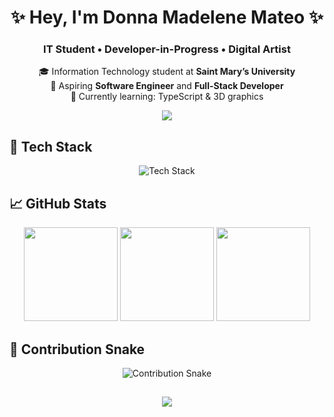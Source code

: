 <h1 align="center">✨ Hey, I'm Donna Madelene Mateo ✨</h1>
<h3 align="center">IT Student • Developer-in-Progress • Digital Artist</h3>

<p align="center">
  🎓 Information Technology student at <strong>Saint Mary’s University</strong><br>
  💼 Aspiring <strong>Software Engineer</strong> and <strong>Full-Stack Developer</strong><br>
  🌱 Currently learning: TypeScript & 3D graphics
</p>

<p align="center">
  <a href="mailto:dmadeline2003@gmail.com">
    <img src="https://img.shields.io/badge/Gmail-dmadeline2003%40gmail.com-D14836?style=flat&logo=gmail&logoColor=white">
  </a>
</p>

## 🚀 Tech Stack
<p align="center">
  <img src="https://github.com/mdonnamadeline/mdonnamadeline/assets/YOUR_IMAGE_ID_HERE" alt="Tech Stack" />
</p>

## 📈 GitHub Stats
<p align="center">
  <img height="150" src="https://github-readme-stats.vercel.app/api?username=mdonnamadeline&show_icons=true&theme=radical">
  <img height="150" src="https://github-readme-stats.vercel.app/api/top-langs/?username=mdonnamadeline&layout=compact&theme=radical">
  <img height="150" src="https://streak-stats.demolab.com?user=mdonnamadeline&theme=radical">
</p>

## 🐍 Contribution Snake
<p align="center">
  <img src="https://raw.githubusercontent.com/mdonnamadeline/mdonnamadeline/output/github-snake.svg" alt="Contribution Snake">
</p>

<h2 align="center">
  <img src="https://readme-typing-svg.herokuapp.com?font=Fira+Code&weight=600&size=24&pause=1000&color=00FFC2&center=true&vCenter=true&width=700&lines=Thanks+for+visiting!;Follow+for+updates!">
</h2>
